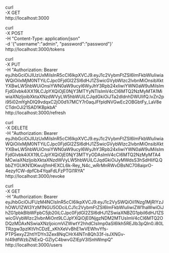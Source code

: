 curl \
  -X GET \
  http://localhost:3000

curl \
  -X POST \
  -H "Content-Type: application/json" \
  -d '{"username":"admin", "password":"password"}' \
  http://localhost:3000/tokens

curl \
  -X PUT \
  -H "Authorization: Bearer eyJhbGciOiJIUzUxMiIsInR5cCI6IkpXVCJ9.eyJ1c2VybmFtZSI6ImFkbWluIiwiaWQiOiIxMjM0NTYiLCJpc0FjdGl2ZSI6dHJ1ZSwicGVybWlzc2lvbnMiOnsibXktYXBwLW5hbWUiOnsiYWN0aW9ucyI6WyJhY3Rpb24xIiwiYWN0aW9uMiIsImFjdGlvbk4iXX19LCJpYXQiOjE0NjY3MTYyNTIsImV4cCI6MTQ2NzMyMTA1MiwiaXNzIjoibXktaXNzdWVyLW5hbWUiLCJqdGkiOiJTa2dIdnhDWUIifQ.lvZn2pi95i02mYghDIQ9vdqxC2jO0d1i7MCY7r0aqJFfpldNVGwEc2OBGbtFy_LaV8eCTdnOJi21SAD1KBpkbA" \
  http://localhost:3000/refresh

curl \
  -X DELETE \
  -H "Authorization: Bearer eyJhbGciOiJIUzUxMiIsInR5cCI6IkpXVCJ9.eyJ1c2VybmFtZSI6ImFkbWluIiwiaWQiOiIxMjM0NTYiLCJpc0FjdGl2ZSI6dHJ1ZSwicGVybWlzc2lvbnMiOnsibXktYXBwLW5hbWUiOnsiYWN0aW9ucyI6WyJhY3Rpb24xIiwiYWN0aW9uMiIsImFjdGlvbk4iXX19LCJpYXQiOjE0NjY3MTYyODAsImV4cCI6MTQ2NzMyMTA4MCwiaXNzIjoibXktaXNzdWVyLW5hbWUiLCJqdGkiOiJyMWdsS3hSdHIifQ.QbbZYGUKN1DKwuIjfmHEXCL6k-Rey_N4c_wRrMnRWvDBsNC708aiprO-4ezyfCW-dpfCb4YqaFdLFzPTGI1RYA" \
  http://localhost:3000/revoke

curl \
  -X GET \
  -H "Authorization: Bearer eyJhbGciOiJFUzM4NCIsInR5cCI6IkpXVCJ9.eyJ1c2VySWQiOiI1Nzg1MjRlYzJhOWU1ZWI3YzM1NGU5ODciLCJ1c2VybmFtZSI6ImFkbWluIiwiZW1haWwiOiJhZG1pbkBlbWFpbC5jb20iLCJpc0FjdGl2ZSI6dHJ1ZSwiaXNBZG1pbiI6dHJ1ZSwicGVybWlzc2lvbnMiOnt9LCJpYXQiOjE0NjgzNDM2MTUsImV4cCI6MTQ2ODQzMDAxNSwiaXNzIjoicmViZWwtY2hhdCIsImp0aSI6Ikh5REJIb3pQIn0.i80LTRzgw3pzlKtVhCDzE_xKhXeVvBhE1wVEWhvYfs-PTPSexyZ2htlYDYn3Zex8NqCHrX4NTn8Qh33f-isJXNGv-hI49dfWzbZNExQ-GZlyC4bwvGZIEpV3ISnhWmpQ" \
  http://localhost:3000/users
